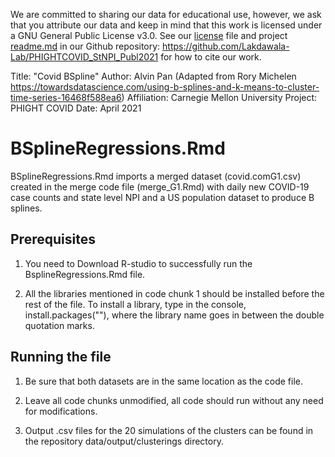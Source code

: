 We are committed to sharing our data for educational use, however, we ask that you attribute our data and keep in mind that this work is licensed under a GNU General Public License v3.0. See our [license](https://github.com/Lakdawala-Lab/PHIGHTCOVID_StNPI_Publ2021/blob/main/LICENSE) file and project [readme.md](https://github.com/Lakdawala-Lab/PHIGHTCOVID_StNPI_Publ2021/blob/main/README.md) in our Github repository: https://github.com/Lakdawala-Lab/PHIGHTCOVID_StNPI_Publ2021 for how to cite our work. 

Title: "Covid BSpline"
Author: Alvin Pan (Adapted from Rory Michelen https://towardsdatascience.com/using-b-splines-and-k-means-to-cluster-time-series-16468f588ea6)
Affiliation: Carnegie Mellon University
Project: PHIGHT COVID
Date: April 2021

# BSplineRegressions.Rmd 

BSplineRegressions.Rmd imports a merged dataset (covid.comG1.csv) created in the merge code file (merge_G1.Rmd) with daily new COVID-19 case counts and state level NPI and a US population dataset to produce B splines.


## Prerequisites

1. You need to Download R-studio to successfully run the BsplineRegressions.Rmd file.

2. All the libraries mentioned in code chunk 1 should be installed before the rest of the file.
To install a library, type in the console, install.packages(""), where the library name goes
in between the double quotation marks.


## Running the file

1. Be sure that both datasets are in the same location as the code file.

2. Leave all code chunks unmodified, all code should run without any need for modifications. 

3. Output .csv files for the 20 simulations of the clusters can be found in the repository data/output/clusterings directory. 
